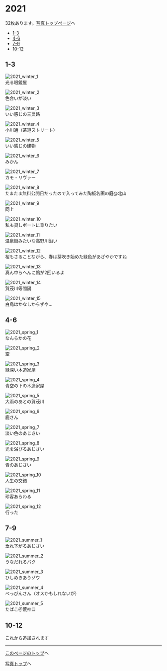 # 2021

32枚あります。[写真トップページ](https://keisato0.github.io/pics/)へ

- [1-3](#1-3)
- [4-6](#4-6)
- [7-9](#7-9)
- [10-12](#10-12)

## 1-3

![2021_winter_1](../pics/2021/winter_1.jpg)  
光る眼鏡屋

![2021_winter_2](../pics/2021/winter_2.jpg)  
色合いが淡い

![2021_winter_3](../pics/2021/winter_3.jpg)  
いい感じの三叉路

![2021_winter_4](../pics/2021/winter_4.jpg)  
小川通（茶道ストリート）

![2021_winter_5](../pics/2021/winter_5.jpg)  
いい感じの建物

![2021_winter_6](../pics/2021/winter_6.jpg)  
みかん

![2021_winter_7](../pics/2021/winter_7.jpg)  
カモ・リヴァー

![2021_winter_8](../pics/2021/winter_8.jpg)  
たまたま無料公開日だったので入ってみた陶板名画の庭@北山

![2021_winter_9](../pics/2021/winter_9.jpg)  
同上

![2021_winter_10](../pics/2021/winter_10.jpg)  
私も貸しボートに乗りたい

![2021_winter_11](../pics/2021/winter_11.jpg)  
温泉街みたいな高野川沿い

![2021_winter_12](../pics/2021/winter_12.jpg)  
桜もさることながら、春は芽吹き始めた緑色があざやかですね

![2021_winter_13](../pics/2021/winter_13.jpg)  
真ん中らへんに鴨が2匹いるよ

![2021_winter_14](../pics/2021/winter_14.jpg)  
賀茂川等間隔

![2021_winter_15](../pics/2021/winter_15.jpg)  
白鳥はかなしからずや...

## 4-6

![2021_spring_1](../pics/2021/spring_1.jpg)  
なんらかの花

![2021_spring_2](../pics/2021/spring_2.jpg)  
空

![2021_spring_3](../pics/2021/spring_3.jpg)  
緑深い木造家屋

![2021_spring_4](../pics/2021/spring_4.jpg)  
青空の下の木造家屋

![2021_spring_5](../pics/2021/spring_5.jpg)  
大雨のあとの賀茂川

![2021_spring_6](../pics/2021/spring_6.jpg)  
鹿さん

![2021_spring_7](../pics/2021/spring_7.jpg)  
淡い色のあじさい

![2021_spring_8](../pics/2021/spring_8.jpg)  
光を浴びるあじさい

![2021_spring_9](../pics/2021/spring_9.jpg)  
青のあじさい

![2021_spring_10](../pics/2021/spring_10.jpg)  
人生の交錯

![2021_spring_11](../pics/2021/spring_11.jpg)  
珍客あらわる

![2021_spring_12](../pics/2021/spring_12.jpg)  
行った

## 7-9

![2021_summer_1](../pics/2021/summer_1.jpg)  
垂れ下がるあじさい

![2021_summer_2](../pics/2021/summer_2.jpg)  
うなだれるバク

![2021_summer_3](../pics/2021/summer_3.jpg)  
ひしめきあうゾウ

![2021_summer_4](../pics/2021/summer_4.jpg)  
べっぴんさん（オスかもしれないが）

![2021_summer_5](../pics/2021/summer_5.jpg)  
たばこ＠荒神口

## 10-12

これから追加されます

---
[このページのトップ](#2021)へ

[写真トップ](https://keisato0.github.io/pics/)へ
